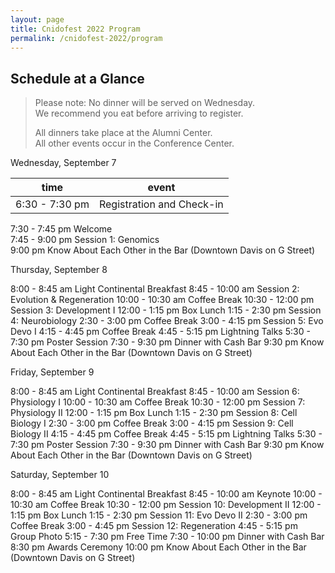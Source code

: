 ```yaml
---
layout: page
title: Cnidofest 2022 Program
permalink: /cnidofest-2022/program
---
```


## Schedule at a Glance
> Please note: 	No dinner will be served on Wednesday.  
> We recommend you eat before arriving to register.  
> 
> All dinners take place at the Alumni Center.  
> All other events occur in the Conference Center.  

Wednesday, September 7

| time | event |
| ---- | ----- |
|6:30 - 7:30 pm	|		Registration and Check-in  |


7:30 - 7:45 pm			Welcome  
7:45 - 9:00 pm			Session 1: Genomics  
9:00 pm			Know About Each Other in the Bar (Downtown Davis on G Street)  

Thursday, September 8

8:00 - 8:45 am			Light Continental Breakfast
8:45 - 10:00 am		Session 2: Evolution & Regeneration
10:00 - 10:30 am		Coffee Break
10:30 - 12:00 pm		Session 3: Development I
12:00 - 1:15 pm		Box Lunch 
1:15 - 2:30 pm			Session 4: Neurobiology
2:30 - 3:00 pm			Coffee Break
3:00 - 4:15 pm			Session 5: Evo Devo I
4:15 - 4:45 pm			Coffee Break
4:45 - 5:15 pm			Lightning Talks
5:30 - 7:30 pm			Poster Session
7:30 - 9:30 pm			Dinner with Cash Bar
9:30 pm			Know About Each Other in the Bar (Downtown Davis on G Street)

Friday, September 9

8:00 - 8:45 am			Light Continental Breakfast
8:45 - 10:00 am		Session 6: Physiology I
10:00 - 10:30 am		Coffee Break
10:30 - 12:00 pm		Session 7: Physiology II
12:00 - 1:15 pm		Box Lunch 
1:15 - 2:30 pm			Session 8: Cell Biology I
2:30 - 3:00 pm			Coffee Break
3:00 - 4:15 pm			Session 9: Cell Biology II
4:15 - 4:45 pm			Coffee Break
4:45 - 5:15 pm			Lightning Talks
5:30 - 7:30 pm			Poster Session
7:30 - 9:30 pm			Dinner with Cash Bar
9:30 pm			Know About Each Other in the Bar (Downtown Davis on G Street)

Saturday, September 10

8:00 - 8:45 am			Light Continental Breakfast
8:45 - 10:00 am	Keynote
10:00 - 10:30 am		Coffee Break
10:30 - 12:00 pm		Session 10: Development II
12:00 - 1:15 pm		Box Lunch 
1:15 - 2:30 pm			Session 11: Evo Devo II
2:30 - 3:00 pm			Coffee Break
3:00 - 4:45 pm			Session 12: Regeneration
4:45 - 5:15 pm			Group Photo
5:15 - 7:30 pm			Free Time
7:30 - 10:00 pm		Dinner with Cash Bar
8:30 pm			Awards Ceremony
10:00 pm 			Know About Each Other in the Bar (Downtown Davis on G Street)